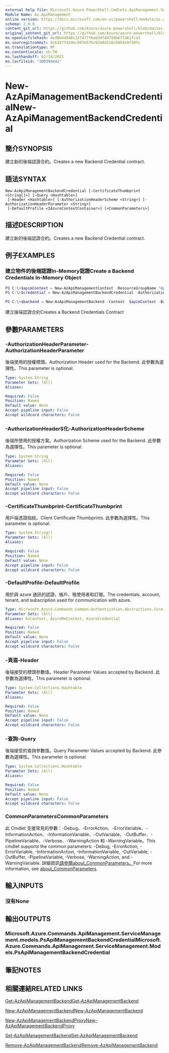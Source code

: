 ```yaml
---
external help file: Microsoft.Azure.PowerShell.Cmdlets.ApiManagement.ServiceManagement.dll-Help.xml
Module Name: Az.ApiManagement
online version: https://docs.microsoft.com/en-us/powershell/module/az.apimanagement/new-azapimanagementbackendcredential
schema: 2.0.0
content_git_url: https://github.com/Azure/azure-powershell/blob/master/src/ApiManagement/ApiManagement/help/New-AzApiManagementBackendCredential.md
original_content_git_url: https://github.com/Azure/azure-powershell/blob/master/src/ApiManagement/ApiManagement/help/New-AzApiManagementBackendCredential.md
ms.openlocfilehash: ded8b44940c227477f6ad3dfdd7d4b673161fca1
ms.sourcegitcommit: 0c61b7f42dec507e576c92e0a516c6655e9f50fc
ms.translationtype: MT
ms.contentlocale: zh-TW
ms.lasthandoff: 02/14/2021
ms.locfileid: "100399442"
---
```

# <span data-ttu-id="ca5d1-101">New-AzApiManagementBackendCredential</span><span class="sxs-lookup"><span data-stu-id="ca5d1-101">New-AzApiManagementBackendCredential</span></span>

## <span data-ttu-id="ca5d1-102">簡介</span><span class="sxs-lookup"><span data-stu-id="ca5d1-102">SYNOPSIS</span></span>
<span data-ttu-id="ca5d1-103">建立新的後端認證合約。</span><span class="sxs-lookup"><span data-stu-id="ca5d1-103">Creates a new Backend Credential contract.</span></span>

## <span data-ttu-id="ca5d1-104">語法</span><span class="sxs-lookup"><span data-stu-id="ca5d1-104">SYNTAX</span></span>

```
New-AzApiManagementBackendCredential [-CertificateThumbprint <String[]>] [-Query <Hashtable>]
 [-Header <Hashtable>] [-AuthorizationHeaderScheme <String>] [-AuthorizationHeaderParameter <String>]
 [-DefaultProfile <IAzureContextContainer>] [<CommonParameters>]
```

## <span data-ttu-id="ca5d1-105">描述</span><span class="sxs-lookup"><span data-stu-id="ca5d1-105">DESCRIPTION</span></span>
<span data-ttu-id="ca5d1-106">建立新的後端認證合約。</span><span class="sxs-lookup"><span data-stu-id="ca5d1-106">Creates a new Backend Credential contract.</span></span>

## <span data-ttu-id="ca5d1-107">例子</span><span class="sxs-lookup"><span data-stu-id="ca5d1-107">EXAMPLES</span></span>

### <span data-ttu-id="ca5d1-108">建立物件的後端認證In-Memory認證</span><span class="sxs-lookup"><span data-stu-id="ca5d1-108">Create a Backend Credentials In-Memory Object</span></span>
```powershell
PS C:\>$apimContext = New-AzApiManagementContext -ResourceGroupName "Api-Default-WestUS" -ServiceName "contoso"
PS C:\>$credential = New-AzApiManagementBackendCredential -AuthorizationHeaderScheme basic -AuthorizationHeaderParameter opensesame -Query @{"sv" = @('xx', 'bb'); "sr" = @('cc')} -Header @{"x-my-1" = @('val1', 'val2')}

PS C:\>$backend = New-AzApiManagementBackend -Context  $apimContext -BackendId 123 -Url 'https://contoso.com/awesomeapi' -Protocol http -Title "first backend" -SkipCertificateChainValidation $true -Credential $credential -Description "my backend"
```

<span data-ttu-id="ca5d1-109">建立後端認證合約</span><span class="sxs-lookup"><span data-stu-id="ca5d1-109">Creates a Backend Credentials Contract</span></span>

## <span data-ttu-id="ca5d1-110">參數</span><span class="sxs-lookup"><span data-stu-id="ca5d1-110">PARAMETERS</span></span>

### <span data-ttu-id="ca5d1-111">-AuthorizationHeaderParameter</span><span class="sxs-lookup"><span data-stu-id="ca5d1-111">-AuthorizationHeaderParameter</span></span>
<span data-ttu-id="ca5d1-112">後端使用的授權標頭。</span><span class="sxs-lookup"><span data-stu-id="ca5d1-112">Authorization Header used for the Backend.</span></span>
<span data-ttu-id="ca5d1-113">此參數為選擇性。</span><span class="sxs-lookup"><span data-stu-id="ca5d1-113">This parameter is optional.</span></span>

```yaml
Type: System.String
Parameter Sets: (All)
Aliases:

Required: False
Position: Named
Default value: None
Accept pipeline input: False
Accept wildcard characters: False
```

### <span data-ttu-id="ca5d1-114">-AuthorizationHeaderS化</span><span class="sxs-lookup"><span data-stu-id="ca5d1-114">-AuthorizationHeaderScheme</span></span>
<span data-ttu-id="ca5d1-115">後端所使用的授權方案。</span><span class="sxs-lookup"><span data-stu-id="ca5d1-115">Authorization Scheme used for the Backend.</span></span>
<span data-ttu-id="ca5d1-116">此參數為選擇性。</span><span class="sxs-lookup"><span data-stu-id="ca5d1-116">This parameter is optional.</span></span>

```yaml
Type: System.String
Parameter Sets: (All)
Aliases:

Required: False
Position: Named
Default value: None
Accept pipeline input: False
Accept wildcard characters: False
```

### <span data-ttu-id="ca5d1-117">-CertificateThumbprint</span><span class="sxs-lookup"><span data-stu-id="ca5d1-117">-CertificateThumbprint</span></span>
<span data-ttu-id="ca5d1-118">用戶端憑證指紋。</span><span class="sxs-lookup"><span data-stu-id="ca5d1-118">Client Certificate Thumbprints.</span></span>
<span data-ttu-id="ca5d1-119">此參數為選擇性。</span><span class="sxs-lookup"><span data-stu-id="ca5d1-119">This parameter is optional.</span></span>

```yaml
Type: System.String[]
Parameter Sets: (All)
Aliases:

Required: False
Position: Named
Default value: None
Accept pipeline input: False
Accept wildcard characters: False
```

### <span data-ttu-id="ca5d1-120">-DefaultProfile</span><span class="sxs-lookup"><span data-stu-id="ca5d1-120">-DefaultProfile</span></span>
<span data-ttu-id="ca5d1-121">用於與 azure 通訊的認證、帳戶、租使用者和訂閱。</span><span class="sxs-lookup"><span data-stu-id="ca5d1-121">The credentials, account, tenant, and subscription used for communication with azure.</span></span>

```yaml
Type: Microsoft.Azure.Commands.Common.Authentication.Abstractions.Core.IAzureContextContainer
Parameter Sets: (All)
Aliases: AzContext, AzureRmContext, AzureCredential

Required: False
Position: Named
Default value: None
Accept pipeline input: False
Accept wildcard characters: False
```

### <span data-ttu-id="ca5d1-122">-頁眉</span><span class="sxs-lookup"><span data-stu-id="ca5d1-122">-Header</span></span>
<span data-ttu-id="ca5d1-123">後端接受的標頭參數值。</span><span class="sxs-lookup"><span data-stu-id="ca5d1-123">Header Parameter Values accepted by Backend.</span></span>
<span data-ttu-id="ca5d1-124">此參數為選擇性。</span><span class="sxs-lookup"><span data-stu-id="ca5d1-124">This parameter is optional.</span></span>

```yaml
Type: System.Collections.Hashtable
Parameter Sets: (All)
Aliases:

Required: False
Position: Named
Default value: None
Accept pipeline input: False
Accept wildcard characters: False
```

### <span data-ttu-id="ca5d1-125">-查詢</span><span class="sxs-lookup"><span data-stu-id="ca5d1-125">-Query</span></span>
<span data-ttu-id="ca5d1-126">後端接受的查詢參數值。</span><span class="sxs-lookup"><span data-stu-id="ca5d1-126">Query Parameter Values accepted by Backend.</span></span>
<span data-ttu-id="ca5d1-127">此參數為選擇性。</span><span class="sxs-lookup"><span data-stu-id="ca5d1-127">This parameter is optional.</span></span>

```yaml
Type: System.Collections.Hashtable
Parameter Sets: (All)
Aliases:

Required: False
Position: Named
Default value: None
Accept pipeline input: False
Accept wildcard characters: False
```

### <span data-ttu-id="ca5d1-128">CommonParameters</span><span class="sxs-lookup"><span data-stu-id="ca5d1-128">CommonParameters</span></span>
<span data-ttu-id="ca5d1-129">此 Cmdlet 支援常見的參數：-Debug、-ErrorAction、-ErrorVariable、-InformationAction、-InformationVariable、-OutVariable、-OutBuffer、-PipelineVariable、-Verbose、-WarningAction 和 -WarningVariable。</span><span class="sxs-lookup"><span data-stu-id="ca5d1-129">This cmdlet supports the common parameters: -Debug, -ErrorAction, -ErrorVariable, -InformationAction, -InformationVariable, -OutVariable, -OutBuffer, -PipelineVariable, -Verbose, -WarningAction, and -WarningVariable.</span></span> <span data-ttu-id="ca5d1-130">詳細資訊[請參閱about_CommonParameters。](https://go.microsoft.com/fwlink/?LinkID=113216)</span><span class="sxs-lookup"><span data-stu-id="ca5d1-130">For more information, see [about_CommonParameters](https://go.microsoft.com/fwlink/?LinkID=113216).</span></span>

## <span data-ttu-id="ca5d1-131">輸入</span><span class="sxs-lookup"><span data-stu-id="ca5d1-131">INPUTS</span></span>

### <span data-ttu-id="ca5d1-132">沒有</span><span class="sxs-lookup"><span data-stu-id="ca5d1-132">None</span></span>

## <span data-ttu-id="ca5d1-133">輸出</span><span class="sxs-lookup"><span data-stu-id="ca5d1-133">OUTPUTS</span></span>

### <span data-ttu-id="ca5d1-134">Microsoft.Azure.Commands.ApiManagement.ServiceManagement.models.PsApiManagementBackendCredential</span><span class="sxs-lookup"><span data-stu-id="ca5d1-134">Microsoft.Azure.Commands.ApiManagement.ServiceManagement.Models.PsApiManagementBackendCredential</span></span>

## <span data-ttu-id="ca5d1-135">筆記</span><span class="sxs-lookup"><span data-stu-id="ca5d1-135">NOTES</span></span>

## <span data-ttu-id="ca5d1-136">相關連結</span><span class="sxs-lookup"><span data-stu-id="ca5d1-136">RELATED LINKS</span></span>

[<span data-ttu-id="ca5d1-137">Get-AzApiManagementBackend</span><span class="sxs-lookup"><span data-stu-id="ca5d1-137">Get-AzApiManagementBackend</span></span>](./Get-AzApiManagementBackend.md)

[<span data-ttu-id="ca5d1-138">New-AzApiManagementBackend</span><span class="sxs-lookup"><span data-stu-id="ca5d1-138">New-AzApiManagementBackend</span></span>](./New-AzApiManagementBackend.md)

[<span data-ttu-id="ca5d1-139">New-AzApiManagementBackendProxy</span><span class="sxs-lookup"><span data-stu-id="ca5d1-139">New-AzApiManagementBackendProxy</span></span>](./New-AzApiManagementBackendProxy.md)

[<span data-ttu-id="ca5d1-140">Set-AzApiManagementBackend</span><span class="sxs-lookup"><span data-stu-id="ca5d1-140">Set-AzApiManagementBackend</span></span>](./Set-AzApiManagementBackend.md)

[<span data-ttu-id="ca5d1-141">Remove-AzApiManagementBackend</span><span class="sxs-lookup"><span data-stu-id="ca5d1-141">Remove-AzApiManagementBackend</span></span>](./Remove-AzApiManagementBackend.md)
